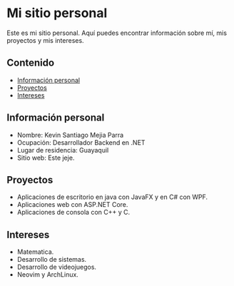# Mi sitio personal
Este es mi sitio personal. Aquí puedes encontrar información sobre mí, mis proyectos y mis intereses.

## Contenido
* [Información personal](#información-personal)
* [Proyectos](#proyectos)
* [Intereses](#intereses)

## Información personal
* Nombre: Kevin Santiago Mejia Parra
* Ocupación: Desarrollador Backend en .NET
* Lugar de residencia: Guayaquil
* Sitio web: Este jeje.

## Proyectos
* Aplicaciones de escritorio en java con JavaFX y en C# con WPF.
* Aplicaciones web con ASP.NET Core.
* Aplicaciones de consola con C++ y C.

## Intereses
* Matematica.
* Desarrollo de sistemas.
* Desarrollo de videojuegos.
* Neovim y ArchLinux.
